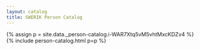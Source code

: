 ```yaml
---
layout: catalog
title: SWERIK Person Catalog
---
```

{% assign p = site.data._person-catalog.i-WAR7Xtq5vM5vhtMxcKDZv4 %}
{% include person-catalog.html p=p %}

